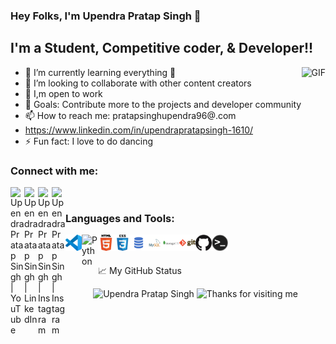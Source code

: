 ### Hey Folks, I'm Upendra Pratap Singh 👋

## I'm a Student, Competitive coder, & Developer!!


<img align="right" alt="GIF" src="https://media.giphy.com/media/836HiJc7pgzy8iNXCn/giphy.gif" />

- 🌱 I’m currently learning everything 🤣
- 👯 I’m looking to collaborate with other content creators
- 👯 I,m open to work
- 🥅 Goals: Contribute more to the projects and developer community
- 📫 How to reach me: pratapsinghupendra96@.com
- https://www.linkedin.com/in/upendrapratapsingh-1610/
- ⚡ Fun fact: I love to do dancing


### Connect with me:

[<img align="left" alt="Upendra Pratap Singh | YouTube" width="22px" src="https://cdn.jsdelivr.net/npm/simple-icons@v3/icons/youtube.svg" />][youtube]
[<img align="left" alt="Upendra Pratap Singh  | LinkedIn" width="22px" src="https://cdn.jsdelivr.net/npm/simple-icons@v3/icons/linkedin.svg" />][linkedin]
[<img align="left" alt="Upendra Pratap Singh  | Instagram" width="22px" src="https://cdn.jsdelivr.net/npm/simple-icons@v3/icons/instagram.svg" />][instagram]
[<img align="left" alt="Upendra Pratap Singh  | Instagram" width="22px" src="https://cdn.jsdelivr.net/npm/simple-icons@v3/icons/instagram.svg" />][instagram]


<br />

### Languages and Tools:

<img align="left" alt="Visual Studio Code" width="26px" src="https://raw.githubusercontent.com/github/explore/80688e429a7d4ef2fca1e82350fe8e3517d3494d/topics/visual-studio-code/visual-studio-code.png" />
<img align="left" alt="Python" width="26px" src="[https://raw.githubusercontent.com/github/explore/80688e429a7d4ef2fca1e82350fe8e3517d3494d/topics/visual-studio-code/visual-studio-code.png](https://user-images.githubusercontent.com/75423160/201583498-2ff32e30-284d-44eb-bfb8-cef7d3cb2552.png)" />
<img align="left" alt="HTML5" width="26px" src="https://raw.githubusercontent.com/github/explore/80688e429a7d4ef2fca1e82350fe8e3517d3494d/topics/html/html.png" />
<img align="left" alt="CSS3" width="26px" src="https://raw.githubusercontent.com/github/explore/80688e429a7d4ef2fca1e82350fe8e3517d3494d/topics/css/css.png" />
<img align="left" alt="SQL" width="26px" src="https://raw.githubusercontent.com/github/explore/80688e429a7d4ef2fca1e82350fe8e3517d3494d/topics/sql/sql.png" />
<img align="left" alt="MySQL" width="26px" src="https://raw.githubusercontent.com/github/explore/80688e429a7d4ef2fca1e82350fe8e3517d3494d/topics/mysql/mysql.png" />
<img align="left" alt="MongoDB" width="26px" src="https://raw.githubusercontent.com/github/explore/80688e429a7d4ef2fca1e82350fe8e3517d3494d/topics/mongodb/mongodb.png" />
<img align="left" alt="Git" width="26px" src="https://raw.githubusercontent.com/github/explore/80688e429a7d4ef2fca1e82350fe8e3517d3494d/topics/git/git.png" />
<img align="left" alt="GitHub" width="26px" src="https://raw.githubusercontent.com/github/explore/78df643247d429f6cc873026c0622819ad797942/topics/github/github.png" />
<img align="left" alt="Terminal" width="26px" src="https://raw.githubusercontent.com/github/explore/80688e429a7d4ef2fca1e82350fe8e3517d3494d/topics/terminal/terminal.png" />

<br />
<br />

[youtube]: https://www.youtube.com/channel/UCPk_8L2t-2xQv9pTyziMp0Q
[instagram]:https://www.instagram.com/upendrapratap_16/
[instagram]:https://www.instagram.com/thehustlersgallery/
[linkedin]:https://www.linkedin.com/in/upendra-pratap-singh-1610/

📈 My GitHub Status

<p align="center"> <img src="https://github-readme-stats.vercel.app/api?username=ups1610&show_icons=true&theme=gotham" alt="Upendra Pratap Singh" />
  
<img height="120" alt="Thanks for visiting me" width="100%" src="https://raw.githubusercontent.com/BrunnerLivio/brunnerlivio/master/images/marquee.svg" />


